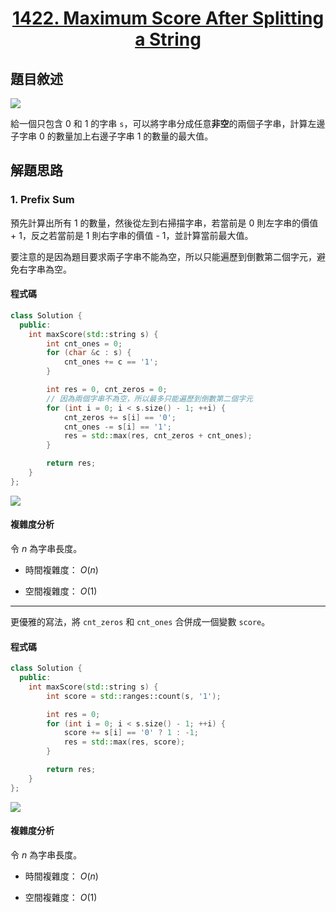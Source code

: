 # <center> [1422. Maximum Score After Splitting a String](https://leetcode.com/problems/maximum-score-after-splitting-a-string/description/) </center>

## 題目敘述

[![](https://i.imgur.com/ANb6bvt.png)](https://i.imgur.com/ANb6bvt.png)

給一個只包含 0 和 1 的字串 `s`，可以將字串分成任意**非空**的兩個子字串，計算左邊子字串 0 的數量加上右邊子字串 1 的數量的最大值。

## 解題思路

### 1. Prefix Sum

預先計算出所有 1 的數量，然後從左到右掃描字串，若當前是 0 則左字串的價值 + 1，反之若當前是 1 則右字串的價值 - 1，並計算當前最大值。

要注意的是因為題目要求兩子字串不能為空，所以只能遍歷到倒數第二個字元，避免右字串為空。

#### 程式碼

```cpp {.line-numbers}
class Solution {
  public:
    int maxScore(std::string s) {
        int cnt_ones = 0;
        for (char &c : s) {
            cnt_ones += c == '1';
        }

        int res = 0, cnt_zeros = 0;
        // 因為兩個字串不為空，所以最多只能遍歷到倒數第二個字元
        for (int i = 0; i < s.size() - 1; ++i) {
            cnt_zeros += s[i] == '0';
            cnt_ones -= s[i] == '1';
            res = std::max(res, cnt_zeros + cnt_ones);
        }

        return res;
    }
};
```

[![](https://i.imgur.com/o6NdNNc.png)](https://i.imgur.com/o6NdNNc.png)

#### 複雜度分析

令 $n$ 為字串長度。

- 時間複雜度： $O(n)$

- 空間複雜度： $O(1)$

---

更優雅的寫法，將 `cnt_zeros` 和 `cnt_ones` 合併成一個變數 `score`。

#### 程式碼

```cpp {.line-numbers}
class Solution {
  public:
    int maxScore(std::string s) {
        int score = std::ranges::count(s, '1');

        int res = 0;
        for (int i = 0; i < s.size() - 1; ++i) {
            score += s[i] == '0' ? 1 : -1;
            res = std::max(res, score);
        }

        return res;
    }
};
```

[![](https://i.imgur.com/iuLIMCp.png)](https://i.imgur.com/iuLIMCp.png)

#### 複雜度分析

令 $n$ 為字串長度。

- 時間複雜度： $O(n)$

- 空間複雜度： $O(1)$
